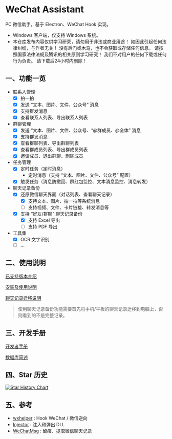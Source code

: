 # WeChat Assistant

PC 微信助手，基于 Electron、WeChat Hook 实现。

* Windows 客户端，仅支持 Windows 系统。
* 本仓库发布内容仅供学习研究，请勿用于非法或商业用途！ 如因此引起任何法律纠纷，与作者无关！ 没有后门或木马，也不会获取或存储任何信息。 请按照国家法律法规及腾讯的相关原则学习研究！ 我们不对用户的任何下载或任何行为负责。 请下载后24小时内删除！

## 一、功能一览

- 联系人管理
  * [x] 拍一拍
  *	[x] 发送 “文本、图片、文件、公众号” 消息
  * [x] 支持群发消息
  *	[x] 查看联系人列表、导出联系人列表
- 群聊管理
  *	[x] 发送 “文本、图片、文件、公众号、“@群成员、@全体” 消息
  * [x] 支持群发消息
  *	[x] 查看群聊列表、导出群聊列表
  *	[x] 查看群成员列表、导出群成员列表
  * [x] 邀请成员、退出群聊、删除成员
- 任务管理
  * [x] 定时任务（定时消息）
    * 定时消息（支持 “文本、图片、文件、公众号” 配置）
  * [x] 触发任务（消息防撤回、群红包监控、文本消息监控、消息转发）
- 聊天记录备份
  * [x] 还原微信聊天界面（对话列表、查看聊天记录）
    * [x] 支持文本、图片、拍一拍等系统消息
    * [ ] 支持视频、文件、卡片链接、转发消息等
  * [x] 支持 “好友/群聊” 聊天记录备份
    * [x] 支持 Excel 导出
    * [ ] 支持 PDF 导出
- 工具集
  * [x] OCR 文字识别
  * [ ] ...

## 二、使用说明

[已支持版本介绍](docs/guide.md#一-已支持版本)

[安装及使用说明](docs/getting-started.md)

[聊天记录迁移说明](docs/chat-history-migration.md)

> 使用聊天记录备份功能需要首先将手机/平板的聊天记录迁移到电脑上，否则看到的不是完整记录。

## 三、开发手册

[开发者手册](docs/developer.md)

[数据库简述](docs/database.md)

## 四、Star 历史

[![Star History Chart](https://api.star-history.com/svg?repos=yzqzy/wechat-assistant&type=Date)](https://star-history.com/#yzqzy/wechat-assistant&Date)

## 五、参考

* [wxhelper](https://github.com/ttttupup/wxhelper) : Hook WeChat / 微信逆向
* [Injector](https://github.com/nefarius/Injector) : 注入和弹出 DLL
* [WeChatMsg](https://github.com/LC044/WeChatMsg) : 留痕、提取微信聊天记录
